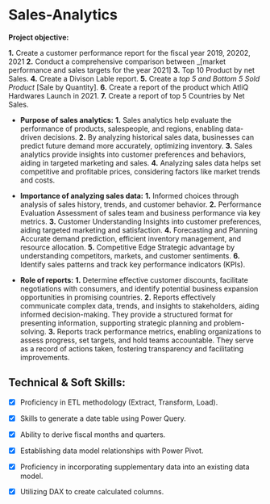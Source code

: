 # Sales-Analytics

**Project objective:** 

  **1.** Create a customer performance report for the fiscal year 2019, 20202, 2021
  **2.** Conduct a comprehensive comparison between _[market performance and sales targets for the year 2021]
  **3.** Top 10 Product by net Sales.
  **4.** Create a Divison Lable report.
  **5.** Create a _top 5 and Bottom 5 Sold Product_ [Sale by Quantity].
  **6.** Create a report of the product which AtliQ Hardwares Launch in 2021.
  **7.** Create a report of top 5 Countries by Net Sales.
    
- **Purpose of sales analytics:** 
    **1.** Sales analytics help evaluate the performance of products, salespeople, and regions, enabling data-driven decisions.
    **2.**	By analyzing historical sales data, businesses can predict future demand more accurately, optimizing inventory.
    **3.** Sales analytics provide insights into customer preferences and behaviors, aiding in targeted marketing and sales.
    **4.**	Analyzing sales data helps set competitive and profitable prices, considering factors like market trends and costs.

- **Importance of analyzing sales data:** 
    **1.** Informed choices through analysis of sales history, trends, and customer behavior.
    **2.** Performance Evaluation	Assessment of sales team and business performance via key metrics.
    **3.** Customer Understanding	Insights into customer preferences, aiding targeted marketing and satisfaction.
    **4.** Forecasting and Planning	Accurate demand prediction, efficient inventory management, and resource allocation.
    **5.** Competitive Edge	Strategic advantage by understanding competitors, markets, and customer sentiments.
    **6.** Identify sales patterns and track key performance indicators (KPIs).

- **Role of reports:**
    **1.** Determine effective customer discounts, facilitate negotiations with consumers, and identify potential business expansion opportunities in promising countries.
    **2.** Reports effectively communicate complex data, trends, and insights to stakeholders, aiding informed decision-making. They provide a structured format for presenting information, supporting strategic 
           planning and problem-solving.
    **3.** Reports track performance metrics, enabling organizations to assess progress, set targets, and hold teams accountable. They serve as a record of actions 
          taken, fostering transparency and facilitating improvements.
## Technical & Soft Skills:
- [x]	Proficiency in ETL methodology (Extract, Transform, Load).
- [x]	Skills to generate a date table using Power Query.
- [x]	Ability to derive fiscal months and quarters.
- [x]	Establishing data model relationships with Power Pivot.
- [x]	Proficiency in incorporating supplementary data into an existing data model.
- [x]	Utilizing DAX to create calculated columns.


